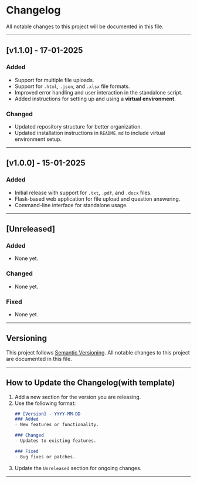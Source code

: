 # Changelog

All notable changes to this project will be documented in this file.

---

## [v1.1.0] - 17-01-2025
### Added
- Support for multiple file uploads.
- Support for `.html`, `.json`, and `.xlsx` file formats.
- Improved error handling and user interaction in the standalone script.
- Added instructions for setting up and using a **virtual environment**.

### Changed
- Updated repository structure for better organization.
- Updated installation instructions in `README.md` to include virtual environment setup.

---

## [v1.0.0] - 15-01-2025
### Added
- Initial release with support for `.txt`, `.pdf`, and `.docx` files.
- Flask-based web application for file upload and question answering.
- Command-line interface for standalone usage.

---

## [Unreleased]
### Added
- None yet.

### Changed
- None yet.

### Fixed
- None yet.

---

## Versioning
This project follows [Semantic Versioning](https://semver.org/). All notable changes to this project are documented in this file.

---

## How to Update the Changelog(with template)
1. Add a new section for the version you are releasing.
2. Use the following format:
   ```markdown
   ## [Version] - YYYY-MM-DD
   ### Added
   - New features or functionality.

   ### Changed
   - Updates to existing features.

   ### Fixed
   - Bug fixes or patches.
   ```
3. Update the `Unreleased` section for ongoing changes.

---
